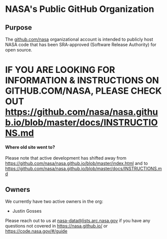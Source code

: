 # NASA's Public GitHub Organization

## Purpose
The [github.com/nasa](https://github.com/nasa/) organizational account is intended to publicly host NASA code that has been SRA-approved (Software Release Authority) for open source. 

# IF YOU ARE LOOKING FOR INFORMATION & INSTRUCTIONS ON GITHUB.COM/NASA, PLEASE CHECK OUT https://github.com/nasa/nasa.github.io/blob/master/docs/INSTRUCTIONS.md

#### Where old site went to?
Please note that active development has shifted away from https://github.com/nasa/nasa.github.io/blob/master/index.html and to https://github.com/nasa/nasa.github.io/blob/master/docs/INSTRUCTIONS.md

## Owners
We currently have two active owners in the org:
+ Justin Gosses

Please reach out to us at nasa-data@lists.arc.nasa.gov if you have any questions not covered in https://nasa.github.io/ or https://code.nasa.gov/#/guide
